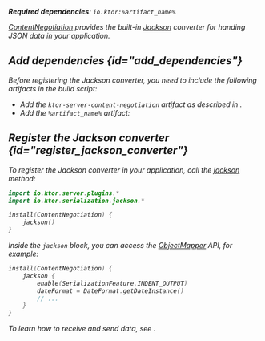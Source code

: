 [//]: # (title: Jackson)

<var name="artifact_name" value="ktor-serialization-jackson"/>

<microformat>
<p>
<b>Required dependencies</b>: <code>io.ktor:%artifact_name%</code>
</p>
<var name="example_name" value="jackson"/>
<include src="lib.xml" include-id="download_example"/>
</microformat>

[ContentNegotiation](serialization.md) provides the built-in [Jackson](https://github.com/FasterXML/jackson) converter for handing JSON data in your application. 

## Add dependencies {id="add_dependencies"}
Before registering the Jackson converter, you need to include the following artifacts in the build script:
* Add the `ktor-server-content-negotiation` artifact as described in [](serialization.md#add_dependencies).
* Add the `%artifact_name%` artifact:
  <var name="artifact_name" value="ktor-serialization-jackson"/>
  <include src="lib.xml" include-id="add_ktor_artifact"/>


## Register the Jackson converter {id="register_jackson_converter"}
To register the Jackson converter in your application, call the [jackson](https://api.ktor.io/ktor-shared/ktor-serialization/ktor-serialization-jackson/io.ktor.serialization.jackson/jackson.html) method:
```kotlin
import io.ktor.server.plugins.*
import io.ktor.serialization.jackson.*

install(ContentNegotiation) {
    jackson()
}
```
Inside the `jackson` block, you can access the [ObjectMapper](https://fasterxml.github.io/jackson-databind/javadoc/2.9/com/fasterxml/jackson/databind/ObjectMapper.html) API, for example:
```kotlin
install(ContentNegotiation) {
    jackson {
        enable(SerializationFeature.INDENT_OUTPUT)
        dateFormat = DateFormat.getDateInstance()
        // ...
    }
}
```
To learn how to receive and send data, see [](serialization.md#receive_send_data).
